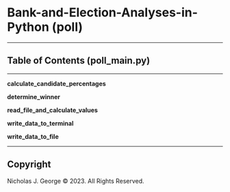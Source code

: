 # **Bank-and-Election-Analyses-in-Python (poll)**

----

## **Table of Contents (poll_main.py)**

----

**calculate_candidate_percentages**

**determine_winner**

**read_file_and_calculate_values**

**write_data_to_terminal**

**write_data_to_file**

----

## Copyright

Nicholas J. George © 2023. All Rights Reserved.
